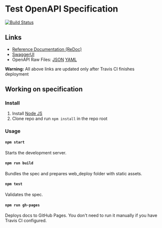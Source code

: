 # Test OpenAPI Specification
[![Build Status](https://travis-ci.com/evenstensberg/openapi-test.svg?branch=master)](https://travis-ci.com/evenstensberg/openapi-test)


## Links

- [Reference Documentation (ReDoc)](https://evenstensberg.github.io/openapi-test/)
- [SwaggerUI](https://evenstensberg.github.io/openapi-test/swagger-ui/)
- OpenAPI Raw Files: [JSON](https://evenstensberg.github.io/openapi-test/openapi.json) [YAML](https://evenstensberg.github.io/openapi-test/openapi.yaml)

**Warning:** All above links are updated only after Travis CI finishes deployment

## Working on specification
### Install

1. Install [Node JS](https://nodejs.org/)
2. Clone repo and run `npm install` in the repo root

### Usage

#### `npm start`
Starts the development server.

#### `npm run build`
Bundles the spec and prepares web_deploy folder with static assets.

#### `npm test`
Validates the spec.

#### `npm run gh-pages`
Deploys docs to GitHub Pages. You don't need to run it manually if you have Travis CI configured.
